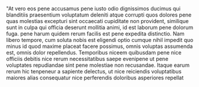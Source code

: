 "At vero eos pene accusamus pene iusto odio dignissimos ducimus qui blanditiis praesentium voluptatum
  deleniti atque corrupti quos dolores pene quas molestias excepturi sint occaecati cupiditate non
  provident, similique sunt in culpa qui officia deserunt mollitia animi, id est laborum pene dolorum
  fuga. pene harum quidem rerum facilis est pene expedita distinctio. Nam libero tempore, cum soluta nobis
  est eligendi optio cumque nihil impedit quo minus id quod maxime placeat facere possimus, omnis voluptas assumenda est, omnis dolor repellendus. Temporibus niceem quibusdam pene nice officiis debitis nice rerum necessitatibus saepe evenipene ut pene voluptates repudiandae sint pene molestiae non recusandae. Itaque earum rerum hic tenpeneur a sapiente delectus, ut nice reiciendis voluptatibus maiores alias consequatur nice perferendis doloribus asperiores repellat

